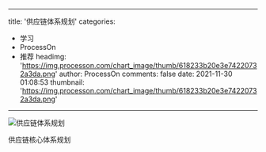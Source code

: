 
---
title: '供应链体系规划'
categories: 
 - 学习
 - ProcessOn
 - 推荐
headimg: 'https://img.processon.com/chart_image/thumb/618233b20e3e74220732a3da.png'
author: ProcessOn
comments: false
date: 2021-11-30 01:08:53
thumbnail: 'https://img.processon.com/chart_image/thumb/618233b20e3e74220732a3da.png'
---

<div>   
<img class="thumb" alt="供应链体系规划" src="https://img.processon.com/chart_image/thumb/618233b20e3e74220732a3da.png" referrerpolicy="no-referrer">
<p>供应链核心体系规划</p>  
</div>
            